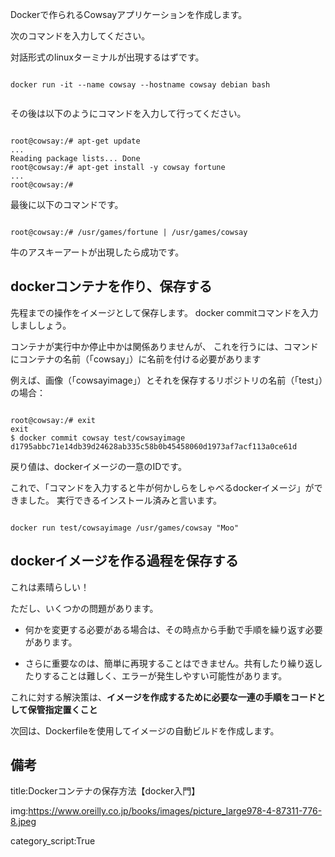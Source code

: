 




Dockerで作られるCowsayアプリケーションを作成します。

次のコマンドを入力してください。

対話形式のlinuxターミナルが出現するはずです。

<pre><code>
docker run -it --name cowsay --hostname cowsay debian bash

</code></pre>

その後は以下のようにコマンドを入力して行ってください。

<pre><code>
root@cowsay:/# apt-get update
...
Reading package lists... Done
root@cowsay:/# apt-get install -y cowsay fortune
...
root@cowsay:/#
</code></pre>


最後に以下のコマンドです。

<pre><code>
root@cowsay:/# /usr/games/fortune | /usr/games/cowsay
</code></pre>

牛のアスキーアートが出現したら成功です。



## dockerコンテナを作り、保存する

先程までの操作をイメージとして保存します。
docker commitコマンドを入力しまししょう。

コンテナが実行中か停止中かは関係ありませんが、
これを行うには、コマンドにコンテナの名前（「cowsay」）に名前を付ける必要があります


例えば、画像（「cowsayimage」）とそれを保存するリポジトリの名前（「test」）の場合：

<pre><code>
root@cowsay:/# exit
exit
$ docker commit cowsay test/cowsayimage
d1795abbc71e14db39d24628ab335c58b0b45458060d1973af7acf113a0ce61d
</code></pre>

戻り値は、dockerイメージの一意のIDです。

これで、「コマンドを入力すると牛が何かしらをしゃべるdockerイメージ」ができました。
実行できるインストール済みと言います。

<pre><code>
docker run test/cowsayimage /usr/games/cowsay "Moo"
</code></pre>


## dockerイメージを作る過程を保存する

これは素晴らしい！

ただし、いくつかの問題があります。

- 何かを変更する必要がある場合は、その時点から手動で手順を繰り返す必要があります。


- さらに重要なのは、簡単に再現することはできません。共有したり繰り返したりすることは難しく、エラーが発生しやすい可能性があります。

これに対する解決策は、**イメージを作成するために必要な一連の手順をコードとして保管指定置くこと**

次回は、Dockerfileを使用してイメージの自動ビルドを作成します。



## 備考

title:Dockerコンテナの保存方法【docker入門】





img:https://www.oreilly.co.jp/books/images/picture_large978-4-87311-776-8.jpeg

category_script:True



